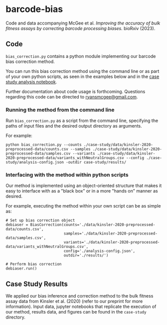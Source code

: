 # barcode-bias

Code and data accompanying McGee et al. _Improving the accuracy of bulk fitness assays
by correcting barcode processing biases._ bioRxiv (2023).

## Code

`bias_correction.py` contains a python module implementing our barcode bias correction method.

You can run this bias correction method using the command line or as part of your own python scripts, as seen in the examples below and in the [case study analysis notebook](https://github.com/ryansmcgee/barcode-bias/blob/main/case-study/step1_run-bias-correction.ipynb).

Further documentation about code usage is forthcoming. Questions regarding this code can be directed to ryansmcgee@gmail.com.

### Running the method from the command line

Run `bias_correction.py` as a script from the command line, specifying the paths of input files and the desired output directory as arguments. 

For example:
```
python bias_correction.py --counts ./case-study/data/kinsler-2020-preprocessed-data/counts.csv --samples ./case-study/data/kinsler-2020-preprocessed-data/samples.csv --variants ./case-study/data/kinsler-2020-preprocessed-data/variants_withNeutralGroups.csv --config ./case-study/analysis-config.json -outdir case-study/results/ 
```

### Interfacing with the method within python scripts

Our method is implemented using an object-oriented structure that makes it easy to interface with as a "black box" or in a more "hands on" manner as desired.

For example, executing the method within your own script can be as simple as:
```
# Set up bias correction object
debiaser = BiasCorrection(counts='./data/kinsler-2020-preprocessed-data/counts.csv', 
                          samples='./data/kinsler-2020-preprocessed-data/samples.csv', 
                          variants='./data/kinsler-2020-preprocessed-data/variants_withNeutralGroups.csv',
                          config='./analysis-config.json',
                          outdir='./results/')

# Perform bias correction
debiaser.run()
```

## Case Study Results

We applied our bias inference and correction method to the bulk fitness assay data from Kinsler et al. (2020) (refer to our preprint for more information). Input data, jupyter notebooks that replicate the execution of our method, results data, and figures can be found in the `case-study` directory.
